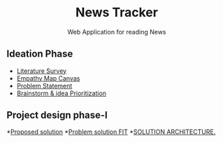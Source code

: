 <p align="center" style="margin-bottom: 0px !important;">
</p>
<h1 align="center" style="margin-top: 0px;">News Tracker</h1>

<p align="center" >Web Application for reading News</p>

## Ideation Phase

* [Literature Survey](https://github.com/IBM-EPBL/IBM-Project-22781-1659858111/blob/main/Phases/Ideation%20Phase/Literature_Survey.pdf)
* [Empathy Map Canvas](https://github.com/IBM-EPBL/IBM-Project-22781-1659858111/blob/main/Phases/Ideation%20Phase/Empathy_Map_Canvas.pdf)
* [Problem Statement](https://github.com/IBM-EPBL/IBM-Project-22781-1659858111/blob/main/Phases/Ideation%20Phase/Problem_Statement.pdf)
* [Brainstorm & idea Prioritization](https://github.com/IBM-EPBL/IBM-Project-22781-1659858111/blob/main/Phases/Ideation%20Phase/Brainstorm%20%26%20idea%20Prioritization.pdf)

## Project design phase-I

*[Proposed solution](https://github.com/IBM-EPBL/IBM-Project-38407-1660380077/blob/main/PROJECT%20DESIGN%20PHASE%20%E2%80%93%20I/PROPOSED%20SOLUTION.docx)
*[Problem solution FIT](https://github.com/IBM-EPBL/IBM-Project-38407-1660380077/blob/main/PROJECT%20DESIGN%20PHASE%20%E2%80%93%20I/PROBLEM%20SOLUTION%20FIT.pdf)
*[SOLUTION ARCHITECTURE.](https://github.com/IBM-EPBL/IBM-Project-38407-1660380077/blob/main/PROJECT%20DESIGN%20PHASE%20%E2%80%93%20I/SOLUTION%20ARCHITECTURE.pdf)


